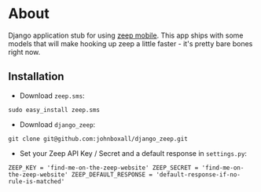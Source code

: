 About
=====

Django application stub for using [zeep mobile](http://zeepmobile.com/).
This app ships with some models that will make hooking up zeep a little faster - it's pretty bare bones right now.

Installation
------------

* Download `zeep.sms`:

``sudo easy_install zeep.sms``

* Download `django_zeep`:

``git clone git@github.com:johnboxall/django_zeep.git ``

* Set your Zeep API Key / Secret and a default response in `settings.py`:

``
ZEEP_KEY = 'find-me-on-the-zeep-website'
ZEEP_SECRET = 'find-me-on-the-zeep-website'
ZEEP_DEFAULT_RESPONSE = 'default-response-if-no-rule-is-matched'
``